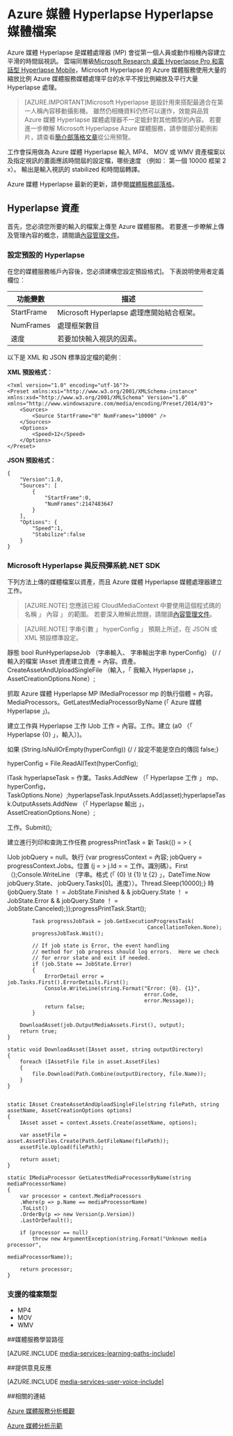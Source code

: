 <properties
    pageTitle="Hyperlapse 媒體檔案與 Azure 媒體 Hyperlapse |Microsoft Azure"
    description="Azure 媒體 Hyperlapse 會從第一個人員或動作相機內容建立平滑的時間屆視訊。 本主題說明如何使用媒體索引。"
    services="media-services"
    documentationCenter=""
    authors="asolanki"
    manager="johndeu"
    editor=""/>

<tags
    ms.service="media-services"
    ms.workload="media"
    ms.tgt_pltfrm="na"
    ms.devlang="dotnet"
    ms.topic="article"
    ms.date="09/19/2016"  
    ms.author="adsolank"/>


# <a name="hyperlapse-media-files-with-azure-media-hyperlapse"></a>Azure 媒體 Hyperlapse Hyperlapse 媒體檔案

Azure 媒體 Hyperlapse 是媒體處理器 (MP) 會從第一個人員或動作相機內容建立平滑的時間屆視訊。  雲端同層級[Microsoft Research 桌面 Hyperlapse Pro 和電話型 Hyperlapse Mobile](http://aka.ms/hyperlapse)，Microsoft Hyperlapse 的 Azure 媒體服務使用大量的縮放比例 Azure 媒體服務媒體處理平台的水平不按比例縮放及平行大量 Hyperlapse 處理。

>[AZURE.IMPORTANT]Microsoft Hyperlapse 是設計用來搭配最適合在第一人稱內容移動攝影機。  雖然仍相機資料仍然可以運作，效能與品質 Azure 媒體 Hyperlapse 媒體處理器不一定能針對其他類型的內容。  若要進一步瞭解 Microsoft Hyperlapse Azure 媒體服務，請參閱部分範例影片，請查看[簡介部落格文章](http://aka.ms/azurehyperlapseblog)從公用預覽。

工作會採用做為 Azure 媒體 Hyperlapse 輸入 MP4、 MOV 或 WMV 資產檔案以及指定視訊的畫面應該時間屆的設定檔，哪些速度 （例如︰ 第一個 10000 框架 2 x）。  輸出是輸入視訊的 stabilized 和時間屆轉譯。

Azure 媒體 Hyperlapse 最新的更新，請參閱[媒體服務部落格](https://azure.microsoft.com/blog/topics/media-services/)。

## <a name="hyperlapse-an-asset"></a>Hyperlapse 資產

首先，您必須您所要的輸入的檔案上傳至 Azure 媒體服務。  若要進一步瞭解上傳及管理內容的概念，請閱讀[內容管理文件](media-services-portal-vod-get-started.md)。

###  <a id="configuration"></a>設定預設的 Hyperlapse

在您的媒體服務帳戶內容後，您必須建構您設定預設格式]。  下表說明使用者定義欄位︰

 功能變數 | 描述
-------|-------------
StartFrame|Microsoft Hyperlapse 處理應開始結合框架。
NumFrames|處理框架數目
速度|若要加快輸入視訊的因素。

以下是 XML 和 JSON 標準設定檔的範例︰

**XML 預設格式︰**

    <?xml version="1.0" encoding="utf-16"?>
    <Preset xmlns:xsi="http://www.w3.org/2001/XMLSchema-instance" xmlns:xsd="http://www.w3.org/2001/XMLSchema" Version="1.0" xmlns="http://www.windowsazure.com/media/encoding/Preset/2014/03">
        <Sources>
            <Source StartFrame="0" NumFrames="10000" />
        </Sources>
        <Options>
            <Speed>12</Speed>
        </Options>
    </Preset>

**JSON 預設格式︰**

    {
        "Version":1.0,
        "Sources": [
            {
                "StartFrame":0,
                "NumFrames":2147483647
            }
        ],
        "Options": {
            "Speed":1,
            "Stabilize":false
        }
    }

###  <a id="sample_code"></a>Microsoft Hyperlapse 與反飛彈系統.NET SDK

下列方法上傳的媒體檔案以資產，而且 Azure 媒體 Hyperlapse 媒體處理器建立工作。

> [AZURE.NOTE] 您應該已經 CloudMediaContext 中要使用這個程式碼的名稱 」 內容 」 的範圍。  若要深入瞭解此問題，請閱讀[內容管理文件](media-services-dotnet-get-started.md)。

> [AZURE.NOTE] 字串引數 」 hyperConfig 」 預期上所述，在 JSON 或 XML 預設標準設定。

靜態 bool RunHyperlapseJob （字串輸入、 字串輸出字串 hyperConfig） {/ / 輸入的檔案 IAsset 資產建立資產 = 內容。資產。CreateAssetAndUploadSingleFile （輸入，「 我輸入 Hyperlapse 」，AssetCreationOptions.None）;

抓取 Azure 媒體 Hyperlapse MP IMediaProcessor mp 的執行個體 = 內容。MediaProcessors。GetLatestMediaProcessorByName (「 Azure 媒體 Hyperlapse 」)。

建立工作與 Hyperlapse 工作 IJob 工作 = 內容。工作。建立 (a0 （「 Hyperlapse {0} 」，輸入）)。

如果 (String.IsNullOrEmpty(hyperConfig)) {/ / 設定不能是空白的傳回 false;}

hyperConfig = File.ReadAllText(hyperConfig);

ITask hyperlapseTask = 作業。Tasks.AddNew （「 Hyperlapse 工作 」 mp、 hyperConfig，TaskOptions.None）;hyperlapseTask.InputAssets.Add(asset);hyperlapseTask.OutputAssets.AddNew （「 Hyperlapse 輸出 」，AssetCreationOptions.None）;


工作。Submit();

建立進行列印和查詢工作任務 progressPrintTask = 新 Task(() = > {

IJob jobQuery = null。執行 {var progressContext = 內容; jobQuery = progressContext.Jobs。位置 (j = > j.Id = = 工作。識別碼）。First （);Console.WriteLine （字串。格式 (「 {0} \t {1} \t {2} 」，DateTime.Now jobQuery.State、 jobQuery.Tasks[0]。進度））。Thread.Sleep(10000);} 時 (jobQuery.State ！ = JobState.Finished & & jobQuery.State ！ = JobState.Error & & jobQuery.State ！ = JobState.Canceled);});progressPrintTask.Start();

            Task progressJobTask = job.GetExecutionProgressTask(
                                                 CancellationToken.None);
            progressJobTask.Wait();

            // If job state is Error, the event handling
            // method for job progress should log errors.  Here we check
            // for error state and exit if needed.
            if (job.State == JobState.Error)
            {
                ErrorDetail error = job.Tasks.First().ErrorDetails.First();
                Console.WriteLine(string.Format("Error: {0}. {1}",
                                                error.Code,
                                                error.Message));  
                return false;                  
            }

        DownloadAsset(job.OutputMediaAssets.First(), output);
        return true;
    }

    static void DownloadAsset(IAsset asset, string outputDirectory)
    {
        foreach (IAssetFile file in asset.AssetFiles)
        {
            file.Download(Path.Combine(outputDirectory, file.Name));
        }
    }


    static IAsset CreateAssetAndUploadSingleFile(string filePath, string assetName, AssetCreationOptions options)
    {
        IAsset asset = context.Assets.Create(assetName, options);

        var assetFile = asset.AssetFiles.Create(Path.GetFileName(filePath));
        assetFile.Upload(filePath);

        return asset;
    }

    static IMediaProcessor GetLatestMediaProcessorByName(string mediaProcessorName)
    {
        var processor = context.MediaProcessors
        .Where(p => p.Name == mediaProcessorName)
        .ToList()
        .OrderBy(p => new Version(p.Version))
        .LastOrDefault();

        if (processor == null)
            throw new ArgumentException(string.Format("Unknown media processor",
                                                       mediaProcessorName));

        return processor;
    }

### <a id="file_types"></a>支援的檔案類型

- MP4
- MOV
- WMV



##<a name="media-services-learning-paths"></a>媒體服務學習路徑

[AZURE.INCLUDE [media-services-learning-paths-include](../../includes/media-services-learning-paths-include.md)]

##<a name="provide-feedback"></a>提供意見反應

[AZURE.INCLUDE [media-services-user-voice-include](../../includes/media-services-user-voice-include.md)]


##<a name="related-links"></a>相關的連結

[Azure 媒體服務分析概觀](media-services-analytics-overview.md)

[Azure 媒體分析示範](http://azuremedialabs.azurewebsites.net/demos/Analytics.html)
